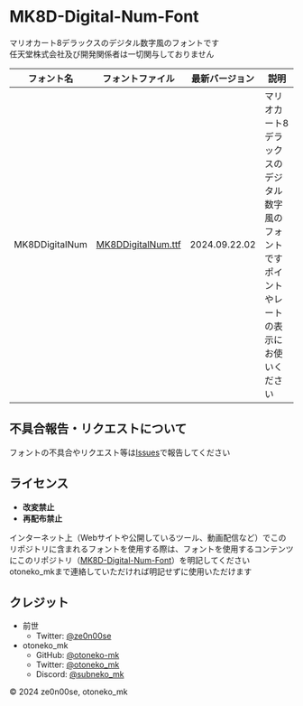 # MK8D-Digital-Num-Font

マリオカート8デラックスのデジタル数字風のフォントです<br>
任天堂株式会社及び開発関係者は一切関与しておりません

| フォント名         | フォントファイル                                                                                               | 最新バージョン     | 説明                                                     |
|----------------|--------------------------------------------------------------------------------------------------------|---------------|--------------------------------------------------------|
| MK8DDigitalNum | [MK8DDigitalNum.ttf](https://github.com/otoneko-mk/MK8D-Digital-Num-Font/blob/main/MK8DDigitalNum.ttf) | 2024.09.22.02 | マリオカート8デラックスのデジタル数字風のフォントです<br>ポイントやレートの表示にお使いください |

## 不具合報告・リクエストについて

フォントの不具合やリクエスト等は[Issues](https://github.com/otoneko-mk/MK8D-Digital-Num-Font/issues)で報告してください

## ライセンス

- **改変禁止**
- **再配布禁止**

インターネット上（Webサイトや公開しているツール、動画配信など）でこのリポジトリに含まれるフォントを使用する際は、フォントを使用するコンテンツにこのリポジトリ（[MK8D-Digital-Num-Font](https://github.com/otoneko-mk/MK8D-Digital-Num-Font)）を明記してください<br>
otoneko_mkまで連絡していただければ明記せずに使用いただけます

## クレジット

- 前世
  - Twitter: [@ze0n00se](https://x.com/ze0n00se)
- otoneko_mk
  - GitHub: [@otoneko-mk](https://github.com/otoneko-mk)
  - Twitter: [@otoneko_mk](https://x.com/otoneko_mk)
  - Discord: [@subneko_mk](https://discord.com/users/1068416690020425738)

© 2024 ze0n00se, otoneko_mk

